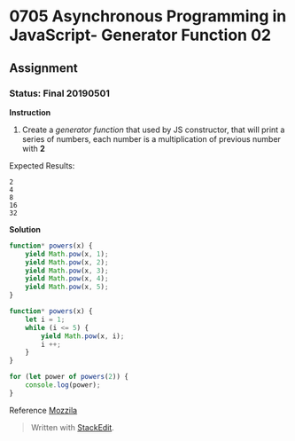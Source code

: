 # 0705 Asynchronous Programming in JavaScript- Generator Function 02
## Assignment
### Status: Final 20190501

**Instruction**
 1. Create a *generator function* that used by JS constructor, that will print a series of numbers, each number is a multiplication of previous number with **2**

Expected Results:
```
2
4
8
16
32
```

**Solution**
```JavaScript
function* powers(x) {
	yield Math.pow(x, 1);
	yield Math.pow(x, 2);
	yield Math.pow(x, 3);
	yield Math.pow(x, 4);
	yield Math.pow(x, 5);
}

function* powers(x) {
	let i = 1;
	while (i <= 5) {
		yield Math.pow(x, i);
		i ++;
	}
}

for (let power of powers(2)) {
	console.log(power);
}
```

Reference
[Mozzila](https://developer.mozilla.org/en-US/docs/Web/JavaScript/Reference/Statements/function*)

> Written with [StackEdit](https://stackedit.io/).